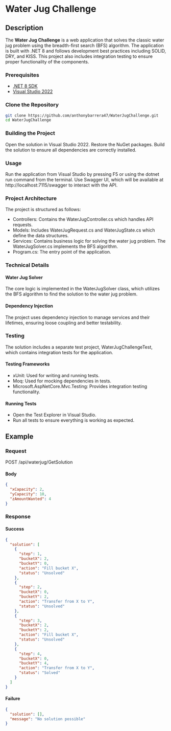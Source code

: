 ﻿# Water Jug Challenge

## Description

The **Water Jug Challenge** is a web application that solves the classic water jug problem using the breadth-first search (BFS) algorithm. The application is built with .NET 8 and follows development best practices including SOLID, DRY, and KISS. This project also includes integration testing to ensure proper functionality of the components.

### Prerequisites

- [.NET 8 SDK](https://dotnet.microsoft.com/download/dotnet/8.0)
- [Visual Studio 2022](https://visualstudio.microsoft.com/vs/)

### Clone the Repository

```bash
git clone https://github.com/anthonybarrera47/WaterJugChallenge.git 
cd WaterJugChallenge
```

### Building the Project
Open the solution in Visual Studio 2022.
Restore the NuGet packages.
Build the solution to ensure all dependencies are correctly installed.
### Usage
Run the application from Visual Studio by pressing F5 or using the dotnet run command from the terminal.
Use Swagger UI, which will be available at http://localhost:7115/swagger to interact with the API.
### Project Architecture
The project is structured as follows:

- Controllers: Contains the WaterJugController.cs which handles API requests.
- Models: Includes WaterJugRequest.cs and WaterJugState.cs which define the data structures.
- Services: Contains business logic for solving the water jug problem. The WaterJugSolver.cs implements the BFS algorithm.
- Program.cs: The entry point of the application.

### Technical Details
#### Water Jug Solver
The core logic is implemented in the WaterJugSolver class, which utilizes the BFS algorithm to find the solution to the water jug problem.

#### Dependency Injection
The project uses dependency injection to manage services and their lifetimes, ensuring loose coupling and better testability.

### Testing
The solution includes a separate test project, WaterJugChallengeTest, which contains integration tests for the application.

#### Testing Frameworks
- xUnit: Used for writing and running tests.
- Moq: Used for mocking dependencies in tests.
- Microsoft.AspNetCore.Mvc.Testing: Provides integration testing functionality.
#### Running Tests
- Open the Test Explorer in Visual Studio.
- Run all tests to ensure everything is working as expected.

## Example

### Request
POST /api/waterjug/GetSolution
#### Body
```json
{
  "xCapacity": 2,
  "yCapacity": 10,
  "zAmountWanted": 4
}
```
### Response
#### Success
```json
{
  "solution": [
    {
      "step": 1,
      "bucketX": 2,
      "bucketY": 0,
      "action": "Fill bucket X",
      "status": "Unsolved"
    },
    {
      "step": 2,
      "bucketX": 0,
      "bucketY": 2,
      "action": "Transfer from X to Y",
      "status": "Unsolved"
    },
    {
      "step": 3,
      "bucketX": 2,
      "bucketY": 2,
      "action": "Fill bucket X",
      "status": "Unsolved"
    },
    {
      "step": 4,
      "bucketX": 0,
      "bucketY": 4,
      "action": "Transfer from X to Y",
      "status": "Solved"
    }
  ]
}
```
#### Failure
```json
{
  "solution": [],
  "message": "No solution possible"
}
```
